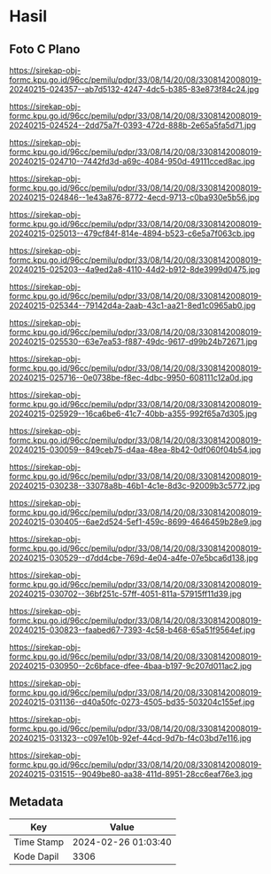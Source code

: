 # Hasil

## Foto C Plano

https://sirekap-obj-formc.kpu.go.id/96cc/pemilu/pdpr/33/08/14/20/08/3308142008019-20240215-024357--ab7d5132-4247-4dc5-b385-83e873f84c24.jpg

https://sirekap-obj-formc.kpu.go.id/96cc/pemilu/pdpr/33/08/14/20/08/3308142008019-20240215-024524--2dd75a7f-0393-472d-888b-2e65a5fa5d71.jpg

https://sirekap-obj-formc.kpu.go.id/96cc/pemilu/pdpr/33/08/14/20/08/3308142008019-20240215-024710--7442fd3d-a69c-4084-950d-49111cced8ac.jpg

https://sirekap-obj-formc.kpu.go.id/96cc/pemilu/pdpr/33/08/14/20/08/3308142008019-20240215-024846--1e43a876-8772-4ecd-9713-c0ba930e5b56.jpg

https://sirekap-obj-formc.kpu.go.id/96cc/pemilu/pdpr/33/08/14/20/08/3308142008019-20240215-025013--479cf84f-814e-4894-b523-c6e5a7f063cb.jpg

https://sirekap-obj-formc.kpu.go.id/96cc/pemilu/pdpr/33/08/14/20/08/3308142008019-20240215-025203--4a9ed2a8-4110-44d2-b912-8de3999d0475.jpg

https://sirekap-obj-formc.kpu.go.id/96cc/pemilu/pdpr/33/08/14/20/08/3308142008019-20240215-025344--79142d4a-2aab-43c1-aa21-8ed1c0965ab0.jpg

https://sirekap-obj-formc.kpu.go.id/96cc/pemilu/pdpr/33/08/14/20/08/3308142008019-20240215-025530--63e7ea53-f887-49dc-9617-d99b24b72671.jpg

https://sirekap-obj-formc.kpu.go.id/96cc/pemilu/pdpr/33/08/14/20/08/3308142008019-20240215-025716--0e0738be-f8ec-4dbc-9950-608111c12a0d.jpg

https://sirekap-obj-formc.kpu.go.id/96cc/pemilu/pdpr/33/08/14/20/08/3308142008019-20240215-025929--16ca6be6-41c7-40bb-a355-992f65a7d305.jpg

https://sirekap-obj-formc.kpu.go.id/96cc/pemilu/pdpr/33/08/14/20/08/3308142008019-20240215-030059--849ceb75-d4aa-48ea-8b42-0df060f04b54.jpg

https://sirekap-obj-formc.kpu.go.id/96cc/pemilu/pdpr/33/08/14/20/08/3308142008019-20240215-030238--33078a8b-46b1-4c1e-8d3c-92009b3c5772.jpg

https://sirekap-obj-formc.kpu.go.id/96cc/pemilu/pdpr/33/08/14/20/08/3308142008019-20240215-030405--6ae2d524-5ef1-459c-8699-4646459b28e9.jpg

https://sirekap-obj-formc.kpu.go.id/96cc/pemilu/pdpr/33/08/14/20/08/3308142008019-20240215-030529--d7dd4cbe-769d-4e04-a4fe-07e5bca6d138.jpg

https://sirekap-obj-formc.kpu.go.id/96cc/pemilu/pdpr/33/08/14/20/08/3308142008019-20240215-030702--36bf251c-57ff-4051-811a-57915ff11d39.jpg

https://sirekap-obj-formc.kpu.go.id/96cc/pemilu/pdpr/33/08/14/20/08/3308142008019-20240215-030823--faabed67-7393-4c58-b468-65a51f9564ef.jpg

https://sirekap-obj-formc.kpu.go.id/96cc/pemilu/pdpr/33/08/14/20/08/3308142008019-20240215-030950--2c6bface-dfee-4baa-b197-9c207d011ac2.jpg

https://sirekap-obj-formc.kpu.go.id/96cc/pemilu/pdpr/33/08/14/20/08/3308142008019-20240215-031136--d40a50fc-0273-4505-bd35-503204c155ef.jpg

https://sirekap-obj-formc.kpu.go.id/96cc/pemilu/pdpr/33/08/14/20/08/3308142008019-20240215-031323--c097e10b-92ef-44cd-9d7b-f4c03bd7e116.jpg

https://sirekap-obj-formc.kpu.go.id/96cc/pemilu/pdpr/33/08/14/20/08/3308142008019-20240215-031515--9049be80-aa38-411d-8951-28cc6eaf76e3.jpg


## Metadata

| Key        | Value               |
| ---------- | ------------------- |
| Time Stamp | 2024-02-26 01:03:40 |
| Kode Dapil | 3306                |



